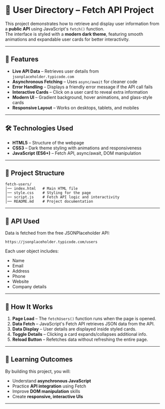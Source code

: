 # 📜 User Directory – Fetch API Project

This project demonstrates how to retrieve and display user information from a **public API** using JavaScript's `fetch()` function.  
The interface is styled with a **modern dark theme**, featuring smooth animations and expandable user cards for better interactivity.

---

## 🚀 Features
- **Live API Data** – Retrieves user details from `jsonplaceholder.typicode.com`
- **Asynchronous Fetching** – Uses `async/await` for cleaner code
- **Error Handling** – Displays a friendly error message if the API call fails
- **Interactive Cards** – Click on a user card to reveal extra information
- **Modern UI** – Gradient background, hover animations, and glass-style cards
- **Responsive Layout** – Works on desktops, tablets, and mobiles

---

## 🛠️ Technologies Used
- **HTML5** – Structure of the webpage
- **CSS3** – Dark theme styling with animations and responsiveness
- **JavaScript (ES6+)** – Fetch API, async/await, DOM manipulation

---

## 📂 Project Structure
```
fetch-users/
│── index.html   # Main HTML file
│── style.css    # Styling for the page
│── script.js    # Fetch API logic and interactivity
│── README.md    # Project documentation
```

---

## 📡 API Used
Data is fetched from the free JSONPlaceholder API:
```
https://jsonplaceholder.typicode.com/users
```

Each user object includes:
- Name
- Email
- Address
- Phone
- Website
- Company details

---

## 📖 How It Works
1. **Page Load** – The `fetchUsers()` function runs when the page is opened.
2. **Data Fetch** – JavaScript's Fetch API retrieves JSON data from the API.
3. **Data Display** – User details are displayed inside styled cards.
4. **Toggle Details** – Clicking a card expands/collapses additional info.
5. **Reload Button** – Refetches data without refreshing the entire page.

---

## 🎯 Learning Outcomes
By building this project, you will:
- Understand **asynchronous JavaScript**
- Practice **API integration** using Fetch
- Improve **DOM manipulation** skills
- Create **responsive, interactive UIs**

---
